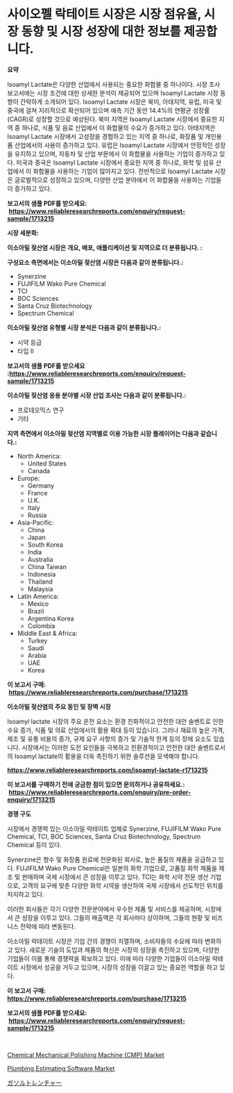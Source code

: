 <p><h1>사이오펠 락테이트 시장은 시장 점유율, 시장 동향 및 시장 성장에 대한 정보를 제공합니다.</h1></p><p><strong>요약</strong></p>
<p><p>Isoamyl Lactate은 다양한 산업에서 사용되는 중요한 화합물 중 하나이다. 시장 조사 보고서에는 시장 조건에 대한 상세한 분석이 제공되어 있으며 Isoamyl Lactate 시장 동향이 간략하게 소개되어 있다. Isoamyl Lactate 시장은 북미, 아태지역, 유럽, 미국 및 중국에 걸쳐 지리적으로 확산되어 있으며 예측 기간 동안 14.4%의 연평균 성장률(CAGR)로 성장할 것으로 예상된다. 북미 지역은 Isoamyl Lactate 시장에서 중요한 지역 중 하나로, 식품 및 음료 산업에서 이 화합물의 수요가 증가하고 있다. 아태지역은 Isoamyl Lactate 시장에서 고성장을 경험하고 있는 지역 중 하나로, 화장품 및 개인용품 산업에서의 사용이 증가하고 있다. 유럽은 Isoamyl Lactate 시장에서 안정적인 성장을 유지하고 있으며, 자동차 및 산업 부문에서 이 화합물을 사용하는 기업이 증가하고 있다. 미국과 중국은 Isoamyl Lactate 시장에서 중요한 지역 중 하나로, 화학 및 섬유 산업에서 이 화합물을 사용하는 기업이 많아지고 있다. 전반적으로 Isoamyl Lactate 시장은 글로벌적으로 성장하고 있으며, 다양한 산업 분야에서 이 화합물을 사용하는 기업들이 증가하고 있다.</p></p>
<p><strong>보고서의 샘플 PDF를 받으세요: &nbsp;<a href="https://www.reliableresearchreports.com/enquiry/request-sample/1713215">https://www.reliableresearchreports.com/enquiry/request-sample/1713215</a></strong></p>
<p><strong>시장 세분화:</strong></p>
<p><strong> 이소아밀 젖산염 시장은 개요, 배포, 애플리케이션 및 지역으로 더 분류됩니다. :</strong></p>
<p><strong>구성요소 측면에서는 이소아밀 젖산염 시장은 다음과 같이 분류됩니다.:</strong></p>
<p><ul><li>Synerzine</li><li>FUJIFILM Wako Pure Chemical</li><li>TCI</li><li>BOC Sciences</li><li>Santa Cruz Biotechnology</li><li>Spectrum Chemical</li></ul></p>
<p><strong> 이소아밀 젖산염 유형별 시장 분석은 다음과 같이 분류됩니다.:</strong></p>
<p><ul><li>시약 등급</li><li>타입 II</li></ul></p>
<p><strong>보고서의 샘플 PDF를 받으세요 :<a href="https://www.reliableresearchreports.com/enquiry/request-sample/1713215">https://www.reliableresearchreports.com/enquiry/request-sample/1713215</a></strong></p>
<p><strong> 이소아밀 젖산염 응용 분야별 시장 산업 조사는 다음과 같이 분류됩니다.:</strong></p>
<p><ul><li>프로테오믹스 연구</li><li>기타</li></ul></p>
<p><strong>지역 측면에서 이소아밀 젖산염 지역별로 이용 가능한 시장 플레이어는 다음과 같습니다.:</strong></p>
<p><ul>
    <li>
        North America:
        <ul>
            <li>United States</li>
            <li>Canada</li>
        </ul>
    </li>
    <li>
        Europe:
        <ul>
            <li>Germany</li>
            <li>France</li>
            <li>U.K.</li>
            <li>Italy</li>
            <li>Russia</li>
        </ul>
    </li>
    <li>
        Asia-Pacific:
        <ul>
            <li>China</li>
            <li>Japan</li>
            <li>South Korea</li>
            <li>India</li>
            <li>Australia</li>
            <li>China Taiwan</li>
            <li>Indonesia</li>
            <li>Thailand</li>
            <li>Malaysia</li>
        </ul>
    </li>
    <li>
        Latin America:
        <ul>
            <li>Mexico</li>
            <li>Brazil</li>
            <li>Argentina Korea</li>
            <li>Colombia</li>
        </ul>
    </li>
    <li>
        Middle East & Africa:
        <ul>
            <li>Turkey</li>
            <li>Saudi</li>
            <li>Arabia</li>
            <li>UAE</li>
            <li>Korea</li>
        </ul>
    </li>
    </ul></p>
<p><strong>이 보고서 구매: &nbsp;<a href="https://www.reliableresearchreports.com/purchase/1713215">https://www.reliableresearchreports.com/purchase/1713215</a></strong></p>
<p><strong>이소아밀 젖산염의 주요 동인 및 장벽 시장</strong></p>
<p><p>Isoamyl lactate 시장의 주요 운전 요소는 환경 친화적이고 안전한 대안 솔벤트로 인한 수요 증가, 식품 및 의료 산업에서의 활용 확대 등이 있습니다. 그러나 재료의 높은 가격, 제조 및 유통 비용의 증가, 규제 요구 사항의 증가 및 기술적 한계 등의 장애 요소도 있습니다. 시장에서는 이러한 도전 요인들을 극복하고 친환경적이고 안전한 대안 솔벤트로서의 Isoamyl lactate의 활용을 더욱 촉진하기 위한 솔루션을 모색해야 합니다.</p></p>
<p><strong><a href="https://www.reliableresearchreports.com/isoamyl-lactate-r1713215">https://www.reliableresearchreports.com/isoamyl-lactate-r1713215</a></strong></p>
<p><strong>이 보고서를 구매하기 전에 궁금한 점이 있으면 문의하거나 공유하세요.: &nbsp;<a href="https://www.reliableresearchreports.com/enquiry/pre-order-enquiry/1713215">https://www.reliableresearchreports.com/enquiry/pre-order-enquiry/1713215</a></strong></p>
<p><strong>경쟁 구도</strong></p>
<p><p>시장에서 경쟁력 있는 이소아밀 락테이트 업체로 Synerzine, FUJIFILM Wako Pure Chemical, TCI, BOC Sciences, Santa Cruz Biotechnology, Spectrum Chemical 등이 있다. </p><p>Synerzine은 향수 및 화장품 원료에 전문화된 회사로, 높은 품질의 제품을 공급하고 있다. FUJIFILM Wako Pure Chemical은 일본의 화학 기업으로, 고품질 화학 제품을 제조 및 판매하며 국제 시장에서 큰 성장을 이루고 있다. TCI는 화학 시약 전문 생산 기업으로, 고객의 요구에 맞춘 다양한 화학 시약을 생산하여 국제 시장에서 선도적인 위치를 차지하고 있다.</p><p>이러한 회사들은 각기 다양한 전문분야에서 우수한 제품 및 서비스를 제공하며, 시장에서 큰 성장을 이루고 있다. 그들의 매출액은 각 회사마다 상이하며, 그들의 현황 및 비즈니스 전략에 따라 변동된다.</p><p>이소아밀 락테이트 시장은 기업 간의 경쟁이 치열하며, 소비자들의 수요에 따라 변화하고 있다. 새로운 기술의 도입과 제품의 혁신은 시장의 성장을 촉진하고 있으며, 다양한 기업들이 이를 통해 경쟁력을 확보하고 있다. 이에 따라 다양한 기업들이 이소아밀 락테이트 시장에서 성공을 거두고 있으며, 시장의 성장을 이끌고 있는 중요한 역할을 하고 있다.</p></p>
<p><strong>이 보고서 구매: &nbsp; <a href="https://www.reliableresearchreports.com/purchase/1713215">https://www.reliableresearchreports.com/purchase/1713215</a></strong></p>
<p><strong>보고서의 샘플 PDF를 받으세요: &nbsp;<a href="https://www.reliableresearchreports.com/enquiry/request-sample/1713215">https://www.reliableresearchreports.com/enquiry/request-sample/1713215</a></strong><strong></strong></p>
<p>&nbsp;</p>
<p><p><a href="https://pretty-mail-caf.notion.site/Chemical-Mechanical-Polishing-Machine-CMP-Market-Trends-Forecast-and-Competitive-Analysis-to-20-ca73ed6145e24e9e9d33e1a16b63fb40">Chemical Mechanical Polishing Machine (CMP) Market</a></p><p><a href="https://github.com/okotobwrhuteie/Market-Research-Report-List-2/blob/main/plumbing-estimating-software-market.md">Plumbing Estimating Software Market</a></p><p><a href="https://github.com/SarahFahey88/Market-Research-Report-List-1/blob/main/762674725407.md">ガソルトレンチャー</a></p></p>